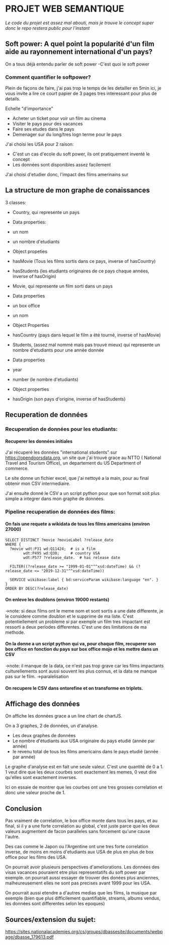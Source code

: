 # PROJET WEB SEMANTIQUE
_Le code du projet est assez mal abouti, mais je trouve le concept super donc le repo restera public pour l'instant_

## Soft power: A quel point la popularité d'un film aide au rayonnement international d'un pays?

On a tous déjà entendu parler de soft power
-C'est quoi le soft power

### Comment quantifier le softpower?

Plein de façons de faire, j'ai pas trop le temps de les detailler en 5min ici, je vous invite a lire ce court papier de 3 pages tres interessant pour plus de details.

Echelle "d'importance"
 - Acheter un ticket pour voir un film au cinema
 - Visiter le pays pour des vacances
 - Faire ses etudes dans le pays
 - Demenager sur du long/tres logn terme pour le pays

J'ai choisi les USA pour 2 raison:
 - C'est un cas d'ecole du soft power, ils ont pratiquement inventé le concept
 - Les données sont disponibles assez facilement

J'ai choisi d'etudier donc, l'impact des films amerinains sur


## La structure de mon graphe de conaissances

3 classes:
- Country, qui represente un pays
 - Data properties:
  - un nom
  - un nombre d'etudiants
 - Object propeties
  - hasMovie (Tous les films sortis dans ce pays, inverse of hasCountry)
  - hasStudents (les etudiants originaires de ce pays chaque années, inverse of hasOrigin)

- Movie, qui represente un film sorti dans un pays
 - Data properties
  - un box office
  - un nom
 - Object Properties
  - hasCountry (pays dans lequel le film a été tourné, inverse of hasMovie)

- Students, (assez mal nommé mais pas trouvé mieux) qui represente un nombre d'etudiants pour une année donnée
 - Data properties
  - year
  - number (le nombre d'etudiants)
 - Object properties
  - hasOrigin (son pays d'origine, inverse of hasStudents)
 
## Recuperation de données

### Recuperation de données pour les etudiants:

#### Recuperer les données initiales

J'ai récuperé les données "international students" sur https://opendoorsdata.org, un site que j'ai trouvé grace au NTTO ( National Travel and Tourism Office), un departement du US Department of commerce.

Le site donne un fichier excel, que j'ai nettoyé a la main, pour au final obtenir mon CSV intermediaire.

J'ai ensuite donné le CSV a un script python pour que son format soit plus simple a integrer dans mon graphe de données.

### Pipeline recuperation de données des films:

#### On fais une requete a wikidata de tous les films americains (environ 27000)
```sparql
SELECT DISTINCT ?movie ?movieLabel ?release_date
WHERE {
  ?movie wdt:P31 wd:Q11424;  # is a film
        wdt:P495 wd:Q30;     # country USA
        wdt:P577 ?release_date.  # has release date

  FILTER((?release_date >= "1999-01-01"^^xsd:dateTime) && (?release_date <= "2019-12-31"^^xsd:dateTime))
  
  SERVICE wikibase:label { bd:serviceParam wikibase:language "en". }
}
ORDER BY DESC(?release_date)
```

#### On enleve les doublons (environ 19000 restants)
->note: si deux films ont le meme nom et sont sortis a une date differente, je le considere comme doublon et le supprime de ma liste. C'est potentiellement un probleme si par exemple un film tres impactant est ressorti a deux periodes differentes. C'est une des limitations de ma methode.

#### On la donne a un script python qui va, pour chaque film, recuperer son box office en fonction du pays sur box office mojo et les mettre dans un CSV
->note: il manque de la data, ce n'est pas trop grave car les films impactants culturellements sont aussi souvent les plus connus, et la data ne manque pas sur le film.
->paralelisation

#### On recupere le CSV dans ontorefine et on transforme en triplets.


## Affichage des données

On affiche les données grace a un line chart de chartJS.

On a 3 graphes, 2 de données, un d'analyse.

- Les deux graphes de données 
 - Le nombre d'étudiants aux USA originaire du pays etudié (année par année)
 - le revenu total de tous les films americains dans le pays etudié (année par année)

Le graphe d'analyse est en fait une seule valeur. C'est une quantité de 0 a 1. 1 veut dire que les deux courbes sont exactement les memes, 0 veut dire qu'elles sont exactement inverses.

Ici on essaie de montrer que les courbes ont une tres grosses correlation et donc une valeur proche de 1.


## Conclusion

Pas vraiment de correlation, le box office monte dans tous les pays, et au final, si il y a une forte correlation au global, c'est juste parce que les deux valeurs augmentent de facon paralleles sans forcement qu'une cause l'autre.

Des cas comme le Japon ou l'Argentine ont une tres forte correlation inverse, de moins en moins d'etudiants aux USA de plus en plus de box office pour les films des USA.

On pourrait avoir plusieurs perspectives d'ameliorations. Les données des visas vacances pouraient etre plus representatifs du soft power par exemple. on pourrait aussi essayer de trouver des donées plus anciennes, malheureusement elles ne sont pas precises avant 1999 pour les USA.

On pourrait aussi etendre a d'autres medias que les films, la musique par exemple (bien que plus difficilement quantifiable, streams, albums vendus, les données sont differentes selon les epoques)


## Sources/extension du sujet:

https://sites.nationalacademies.org/cs/groups/dbassesite/documents/webpage/dbasse_179613.pdf
